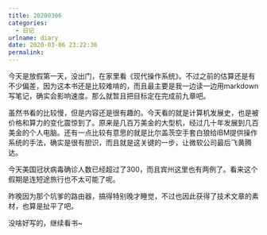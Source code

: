 ```yaml
---
title: 20200306
categories:
  - 日记
urlname: diary
date: 2020-03-06 23:22:36
permalink:
---
```

今天是放假第一天，没出门，在家里看《现代操作系统》。不过之前的估算还是有不少偏差，因为这本书还是比较难啃的，而且最主要是我一边读一边用markdown写笔记，确实会影响速度。那么就暂且把目标定在完成前九章吧。

虽然书看的比较慢，但是内容还是很有趣的。今天看的就是计算机发展史，也是被价格和算力的变化震惊到了。原来是几百万美金的大型机，经过几十年发展到几百美金的个人电脑。还有一点比较有意思的就是比尔盖茨空手套白狼给IBM提供操作系统的手法，确实是很有胆识，而且就是这关键的一步，让微软公司最后飞黄腾达。

今天美国冠状病毒确诊人数已经超过了300，而且宾州这里也有两例了。看来这个假期是连短途旅行也不太可能了呢。

昨晚因为那个坑爹的路由器，搞得特别晚才睡觉，不过也因此获得了技术文章的素材，也算是扯平了吧。

没啥好写的，继续看书~